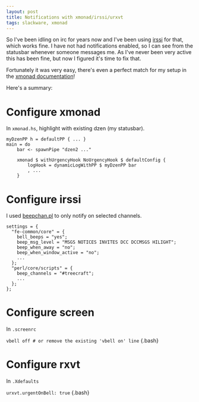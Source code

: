 ```yaml
---
layout: post
title: Notifications with xmonad/irssi/urxvt
tags: slackware, xmonad
---
```


So I've been idling on irc for years now and I've been using [irssi][] for that, which works fine. I have not had notifications enabled, so I can see from the statusbar whenever someone messages me. As I've never been very active this has been fine, but now I figured it's time to fix that.

Fortunately it was very easy, there's even a perfect match for my setup in the [xmonad documentation][]!

Here's a summary:

# Configure xmonad

In `xmonad.hs`, highlight with existing dzen (my statusbar).  

``` {.haskell}
myDzenPP h = defaultPP { ... }
main = do
    bar <- spawnPipe "dzen2 ..."

    xmonad $ withUrgencyHook NoUrgencyHook $ defaultConfig {
        logHook = dynamicLogWithPP $ myDzenPP bar
        , ...
    }
```

# Configure irssi

I used [beepchan.pl][] to only notify on selected channels.

``` {.bash}
settings = {
  "fe-common/core" = {
    bell_beeps = "yes";
    beep_msg_level = "MSGS NOTICES INVITES DCC DCCMSGS HILIGHT";
    beep_when_away = "no";
    beep_when_window_active = "no";
    ...
  };
  "perl/core/scripts" = {
    beep_channels = "#treecraft";
    ...
  };
};

```

# Configure screen

In `.screenrc`

`vbell off # or remove the existing 'vbell on' line` {.bash}

# Configure rxvt

In `.Xdefaults`

`urxvt.urgentOnBell: true` {.bash}

[irssi]: http://www.irssi.org/ "irssi"
[xmonad documentation]: http://xmonad.org/xmonad-docs/xmonad-contrib/XMonad-Hooks-UrgencyHook.html "xmonad documentation"
[beepchan.pl]: http://jerith.za.net/code/irssichanbeep.html "beepchan.pl"


